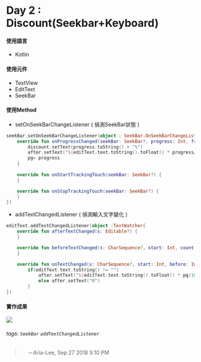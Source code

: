 # Day 2 : Discount(Seekbar+Keyboard)

#### 使用語言
* Kotlin
#### 使用元件
* TextView 
* EditText
* SeekBar
#### 使用Method
* setOnSeekBarChangeListener
  ( 偵測SeekBar狀態 )
```kotlin
seekBar.setOnSeekBarChangeListener(object : SeekBar.OnSeekBarChangeListener{
    override fun onProgressChanged(seekBar: SeekBar?, progress: Int, fromUser: Boolean) {
        discount.setText(progress.toString() + "%")
        after.setText("${editText.text.toString().toFloat() * progress/100}")
        pg= progress
    }
            
    override fun onStartTrackingTouch(seekBar: SeekBar?) {
    }

    override fun onStopTrackingTouch(seekBar: SeekBar?) {
    }
})
```
* addTextChangedListener
  ( 偵測輸入文字變化 ) 
```kotlin
editText.addTextChangedListener(object :TextWatcher{
    override fun afterTextChanged(s: Editable?) {
    }

    override fun beforeTextChanged(s: CharSequence?, start: Int, count: Int, after: Int) {
    }

    override fun onTextChanged(s: CharSequence?, start: Int, before: Int, count: Int) {
        if(editText.text.toString() != "")
            after.setText("${editText.text.toString().toFloat() * pg/100}")
            else after.setText("0")
        }
})
```

#### 實作成果

![](https://i.imgur.com/TEe6z18.gif)


###### tags: `SeekBar` `addTextChangedListener`
> 　 －Aria-Lee,  Sep 27 2018 5:10 PM

